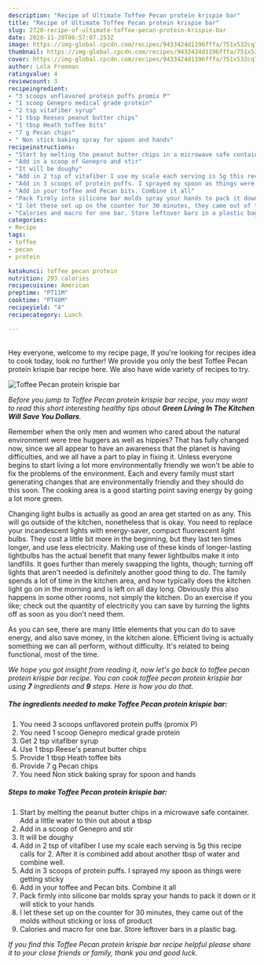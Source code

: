 ```yaml
---
description: "Recipe of Ultimate Toffee Pecan protein krispie bar"
title: "Recipe of Ultimate Toffee Pecan protein krispie bar"
slug: 2720-recipe-of-ultimate-toffee-pecan-protein-krispie-bar
date: 2020-11-20T06:57:07.253Z
image: https://img-global.cpcdn.com/recipes/9433424d1196fffa/751x532cq70/toffee-pecan-protein-krispie-bar-recipe-main-photo.jpg
thumbnail: https://img-global.cpcdn.com/recipes/9433424d1196fffa/751x532cq70/toffee-pecan-protein-krispie-bar-recipe-main-photo.jpg
cover: https://img-global.cpcdn.com/recipes/9433424d1196fffa/751x532cq70/toffee-pecan-protein-krispie-bar-recipe-main-photo.jpg
author: Lola Freeman
ratingvalue: 4
reviewcount: 3
recipeingredient:
- "3 scoops unflavored protein puffs promix P"
- "1 scoop Genepro medical grade protein"
- "2 tsp vitafiber syrup"
- "1 tbsp Reeses peanut butter chips"
- "1 tbsp Heath toffee bits"
- "7 g Pecan chips"
- " Non stick baking spray for spoon and hands"
recipeinstructions:
- "Start by melting the peanut butter chips in a microwave safe container. Add a little water to thin out about a tbsp"
- "Add in a scoop of Genepro and stir"
- "It will be doughy"
- "Add in 2 tsp of vitafiber I use my scale each serving is 5g this recipe calls for 2. After it is combined add about another tbsp of water and combine well."
- "Add in 3 scoops of protein puffs. I sprayed my spoon as things were getting sticky"
- "Add in your toffee and Pecan bits. Combine it all"
- "Pack firmly into silicone bar molds spray your hands to pack it down or it will stick to your hands"
- "I let these set up on the counter for 30 minutes, they came out of the molds without sticking or loss of product"
- "Calories and macro for one bar. Store leftover bars in a plastic bag."
categories:
- Recipe
tags:
- toffee
- pecan
- protein

katakunci: toffee pecan protein 
nutrition: 293 calories
recipecuisine: American
preptime: "PT11M"
cooktime: "PT40M"
recipeyield: "4"
recipecategory: Lunch

---
```

<br>
Hey everyone, welcome to my recipe page, If you're looking for recipes idea to cook today, look no further! We provide you only the best Toffee Pecan protein krispie bar recipe here. We also have wide variety of recipes to try.
<br>


![Toffee Pecan protein krispie bar](https://img-global.cpcdn.com/recipes/9433424d1196fffa/751x532cq70/toffee-pecan-protein-krispie-bar-recipe-main-photo.jpg)

<i>Before you jump to Toffee Pecan protein krispie bar recipe, you may want to read this short interesting healthy tips about 
<strong>Green Living In The Kitchen Will Save You Dollars</strong>.</i>
</br>

Remember when the only men and women who cared about the natural environment were tree huggers as well as hippies? That has fully changed now, since we all appear to have an awareness that the planet is having difficulties, and we all have a part to play in fixing it. Unless everyone begins to start living a lot more environmentally friendly we won't be able to fix the problems of the environment. Each and every family must start generating changes that are environmentally friendly and they should do this soon. The cooking area is a good starting point saving energy by going a lot more green.

Changing light bulbs is actually as good an area get started on as any. This will go outside of the kitchen, nonetheless that is okay. You need to replace your incandescent lights with energy-saver, compact fluorescent light bulbs. They cost a little bit more in the beginning, but they last ten times longer, and use less electricity. Making use of these kinds of longer-lasting lightbulbs has the actual benefit that many fewer lightbulbs make it into landfills. It goes further than merely swapping the lights, though; turning off lights that aren't needed is definitely another good thing to do. The family spends a lot of time in the kitchen area, and how typically does the kitchen light go on in the morning and is left on all day long. Obviously this also happens in some other rooms, not simply the kitchen. Do an exercise if you like; check out the quantity of electricity you can save by turning the lights off as soon as you don't need them.

As you can see, there are many little elements that you can do to save energy, and also save money, in the kitchen alone. Efficient living is actually something we can all perform, without difficulty. It's related to being functional, most of the time.


<i>We hope you got insight from reading it, now let's go back to toffee pecan protein krispie bar recipe. You can cook toffee pecan protein krispie bar using <strong>7</strong> ingredients and <strong>9</strong> steps. Here is how you do that.
</i>

##### The ingredients needed to make Toffee Pecan protein krispie bar:

1. You need 3 scoops unflavored protein puffs (promix P)
1. You need 1 scoop Genepro medical grade protein
1. Get 2 tsp vitafiber syrup
1. Use 1 tbsp Reese&#39;s peanut butter chips
1. Provide 1 tbsp Heath toffee bits
1. Provide 7 g Pecan chips
1. You need  Non stick baking spray for spoon and hands


##### Steps to make Toffee Pecan protein krispie bar:

1. Start by melting the peanut butter chips in a microwave safe container. Add a little water to thin out about a tbsp
1. Add in a scoop of Genepro and stir
1. It will be doughy
1. Add in 2 tsp of vitafiber I use my scale each serving is 5g this recipe calls for 2. After it is combined add about another tbsp of water and combine well.
1. Add in 3 scoops of protein puffs. I sprayed my spoon as things were getting sticky
1. Add in your toffee and Pecan bits. Combine it all
1. Pack firmly into silicone bar molds spray your hands to pack it down or it will stick to your hands
1. I let these set up on the counter for 30 minutes, they came out of the molds without sticking or loss of product
1. Calories and macro for one bar. Store leftover bars in a plastic bag.


<i>If you find this Toffee Pecan protein krispie bar recipe helpful please share it to your close friends or family, thank you and good luck.</i>
